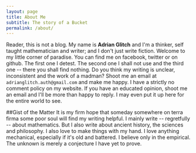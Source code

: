 ```yaml
---
layout: page
title: About Me
subtitle: The story of a Bucket
permalink: /about/
---
```

Reader, this is not a blog. My name is **Adrian Glitch** and I'm a thinker, self taught mathematician and writer; and I don't just write fiction. Welcome to my little corner of paradise. You can find me on facebook, twitter or on github. The first one I detest. The second one I shall not use and the third one -- there you shall find nothing. Do you think my writing is unclear, inconsistent and the work of a madman? Shoot me an email at `adrianglitch.auth@gmail.com` and make me happy. I have a strictly no comment policy on my website. If you have an educated opinion, shoot me an email and I'll be more than happy to reply. I may even put it up here for the entire world to see.

##Gist of the Matter
It is my firm hope that someday somewhere on terra firma some poor soul will find my writing helpful. I mainly write -- regretfully -- about mathematics. But I also write about ancient history, the sciences and philosophy. I also love to make things with my hand. I love anything mechanical, especially if it's old and battered. I believe only in the empirical. The unknown is merely a conjecture I have yet to prove. 
